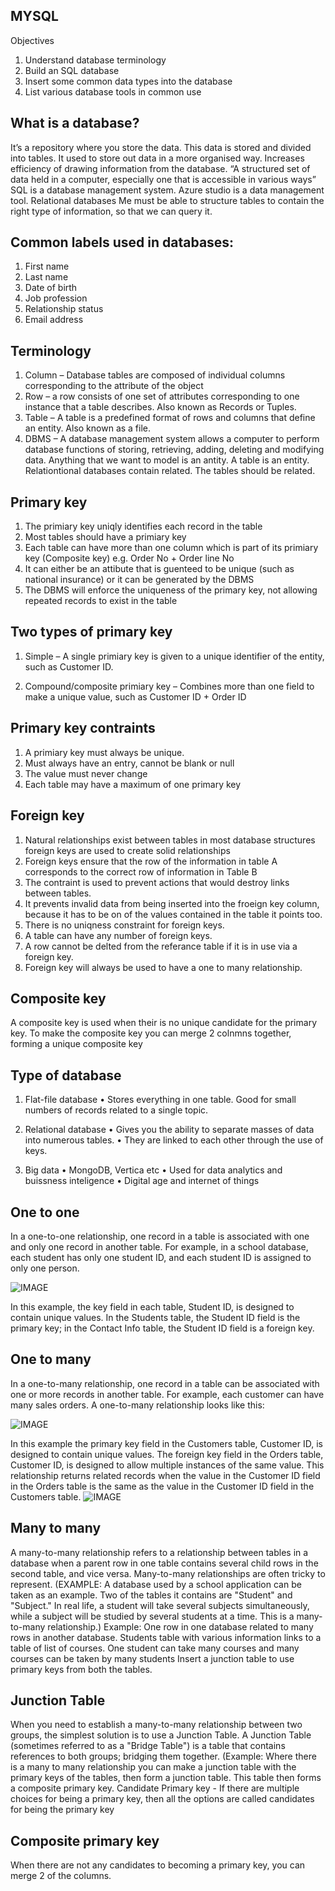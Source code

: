 ## MYSQL
Objectives
1. Understand database terminology
2. Build an SQL database
3. Insert some common data types into the database
4. List various database tools in common use

## What is a database?

It’s a repository where you store the data. This data is stored and divided into tables. It used to store out data in a more organised way. Increases efficiency of drawing information from the database.
“A structured set of data held in a computer, especially one that is accessible in various ways”
SQL is a database management system. Azure studio is a data management tool.
Relational databases 
Me must be able to structure tables to contain the right type of information, so that we can query it.

## Common labels used in databases:
1. First name
2. Last name
3. Date of birth
4. Job profession
5. Relationship status
6. Email address

## Terminology
1. Column – Database tables are composed of individual columns corresponding to the attribute of the object
2. Row – a row consists of one set of attributes corresponding to one instance that a table describes. Also known as Records or Tuples.
3. Table – A table is a predefined format of rows and columns that define an entity. Also known as a file.
4. DBMS – A database management system allows a computer to perform database functions of storing, retrieving, adding, deleting and modifying data.
Anything that we want to model is an antity. A table is an entity.
Relationtional databases contain related. The tables should be related.

## Primary key 
1. The primiary key uniqly identifies each record in the table
2. Most tables should have a primiary key
3. Each table can have more than one column which is part of its primiary key (Composite key) e.g. Order No + Order line No
4. It can either be an attibute that is guenteed to be unique (such as national insurance) or it can be generated by the DBMS
5. The DBMS will enforce the uniqueness of the primary key, not allowing repeated records to exist in the table

## Two types of primary key

1. Simple – A single primiary key is given to a unique identifier of the entity, such as Customer ID.

2. Compound/composite primiary key – Combines more than one field to make a unique value, such as Customer ID + Order ID


## Primary key contraints
1. A primiary key must always be unique.
2. Must always have an entry, cannot be blank or null
3. The value must never change
4. Each table may have a maximum of one primary key

## Foreign key
1. Natural relationships exist between tables in most database structures foreign keys are used to create solid relationships
2. Foreign keys ensure that the row of the information in table A corresponds to the correct row of information in Table B
3. The contraint is used to prevent actions that would destroy links between tables.
4. It prevents invalid data from being inserted into the froeign key column, because it has to be on of the values contained in the table it points too.
5. There is no uniqness constraint for foreign keys.
6. A table can have any number of foreign keys.
7. A row cannot be delted from the referance table if it is in use via a foreign key.
8. Foreign key will always be used to have a one to many relationship.

## Composite key
A composite key is used when their is no unique candidate for the primary key. To make the composite key you can merge 2 colnmns together, forming a unique composite key

## Type of database
1. Flat-file database
•  Stores everything in one table. Good for small numbers of records related to a single topic.

2. Relational database 
•  Gives you the ability to separate masses of data into numerous tables.
•  They are linked to each other through the use of keys.

3. Big data
•  MongoDB, Vertica etc
•  Used for data analytics and buissness inteligence
•  Digital age and internet of things


## One to one
In a one-to-one relationship, one record in a table is associated with one and only one record in another table. For example, in a school database, each student has only one student ID, and each student ID is assigned to only one person.

![IMAGE](https://fmhelp.filemaker.com/help/18/fmp/en/FMP_Help/images/one-to-one.png)

In this example, the key field in each table, Student ID, is designed to contain unique values. In the Students table, the Student ID field is the primary key; in the Contact Info table, the Student ID field is a foreign key.

## One to many
In a one-to-many relationship, one record in a table can be associated with one or more records in another table. For example, each customer can have many sales orders.
A one-to-many relationship looks like this:

![IMAGE](https://fmhelp.filemaker.com/help/18/fmp/en/FMP_Help/images/one-to-many.png)

In this example the primary key field in the Customers table, Customer ID, is designed to contain unique values. The foreign key field in the Orders table, Customer ID, is designed to allow multiple instances of the same value.
This relationship returns related records when the value in the Customer ID field in the Orders table is the same as the value in the Customer ID field in the Customers table.
![IMAGE](https://fmhelp.filemaker.com/help/18/fmp/en/FMP_Help/images/relational.07.04.2.png)

## Many to many
A many-to-many relationship refers to a relationship between tables in a database when a parent row in one table contains several child rows in the second table, and vice versa. Many-to-many relationships are often tricky to represent. (EXAMPLE: A database used by a school application can be taken as an example. Two of the tables it contains are "Student" and "Subject." In real life, a student will take several subjects simultaneously, while a subject will be studied by several students at a time. This is a many-to-many relationship.)
Example: One row in one database related to many rows in another database.
Students table with various information links to a table of list of courses. One student can take many courses and many courses can be taken by many students
Insert a junction table to use primary keys from both the tables.

## Junction Table 
When you need to establish a many-to-many relationship between two groups, the simplest solution is to use a Junction Table.
A Junction Table (sometimes referred to as a "Bridge Table") is a table that contains references to both groups; bridging them together. (Example: Where there is a many to many relationship you can make a junction table with the primary keys of the tables, then form a junction table. This table then forms a composite primary key.
Candidate Primary key - If there are multiple choices for being a primary key, then all the options are called candidates for being the primary key

## Composite primary key
When there are not any candidates to becoming a primary key, you can merge 2 of the columns. 
